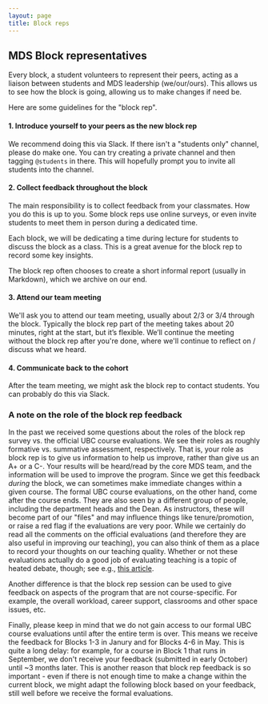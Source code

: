 ```yaml
---
layout: page
title: Block reps
---
```


## MDS Block representatives

Every block, a student volunteers to represent their peers, acting as a liaison between students and MDS leadership (we/our/ours). This allows us to see how the block is going, allowing us to make changes if need be. 

Here are some guidelines for the "block rep".

#### 1. Introduce yourself to your peers as the new block rep

We recommend doing this via Slack. If there isn't a "students only" channel, please do make one. You can try creating a private channel and then tagging `@students` in there. This will hopefully prompt you to invite all students into the channel.

#### 2. Collect feedback throughout the block

The main responsibility is to collect feedback from your classmates. How you do this is up to you. Some block reps use online surveys, or even invite students to meet them in person during a dedicated time.

Each block, we will be dedicating a time during lecture for students to discuss the block as a class. This is a great avenue for the block rep to record some key insights.

The block rep often chooses to create a short informal report (usually in Markdown), which we archive on our end.

#### 3. Attend our team meeting

We'll ask you to attend our team meeting, usually about 2/3 or 3/4 through the block. Typically the block rep part of the meeting takes about 20 minutes, right at the start, but it’s flexible. We’ll continue the meeting without the block rep after you're done, where we'll continue to reflect on / discuss what we heard.

#### 4. Communicate back to the cohort

After the team meeting, we might ask the block rep to contact students. You can probably do this via Slack.  

### A note on the role of the block rep feedback

In the past we received some questions about the roles of the block rep survey vs. the official UBC course evaluations. We see their roles as roughly formative vs. summative assessment, respectively. That is, your role as block rep is to give us information to help us improve, rather than give us an A+ or a C-. Your results will be heard/read by the core MDS team, and the information will be used to improve the program. Since we get this feedback _during_ the block, we can sometimes make immediate changes within a given course. The formal UBC course evaluations, on the other hand, come after the course ends. They are also seen by a different group of people, including the department heads and the Dean. As instructors, these will become part of our "files" and may influence things like tenure/promotion, or raise a red flag if the evaluations are very poor. While we certainly do read all the comments on the official evaluations (and therefore they are also useful in improving our teaching), you can also think of them as a place to record your thoughts on our teaching quality. Whether or not these evaluations actually do a good job of evaluating teaching is a topic of heated debate, though; see e.g., [this article](https://link.springer.com/article/10.1007/s10755-014-9313-4).

Another difference is that the block rep session can be used to give feedback on aspects of the program that are not course-specific. For example, the overall workload, career support, classrooms and other space issues, etc.

Finally, please keep in mind that we do not gain access to our formal UBC course evaluations until after the entire term is over. This means we receive the feedback for Blocks 1-3 in Janury and for Blocks 4-6 in May. This is quite a long delay: for example, for a course in Block 1 that runs in September, we don't receive your feedback (submitted in early October) until ~3 months later. This is another reason that block rep feedback is so important - even if there is not enough time to make a change within the current block, we might adapt the following block based on your feedback, still well before we receive the formal evaluations.
